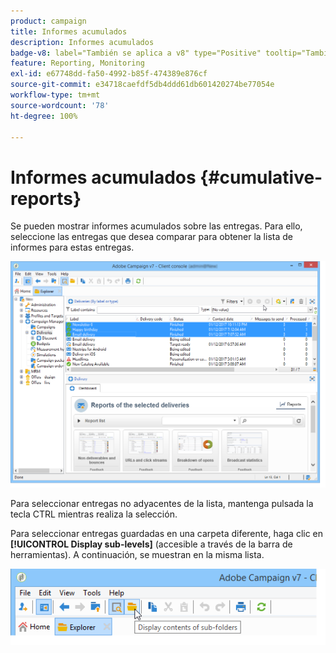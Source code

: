 ```yaml
---
product: campaign
title: Informes acumulados
description: Informes acumulados
badge-v8: label="También se aplica a v8" type="Positive" tooltip="También se aplica a Campaign v8"
feature: Reporting, Monitoring
exl-id: e67748dd-fa50-4992-b85f-474389e876cf
source-git-commit: e34718caefdf5db4ddd61db601420274be77054e
workflow-type: tm+mt
source-wordcount: '78'
ht-degree: 100%

---
```


# Informes acumulados {#cumulative-reports}



Se pueden mostrar informes acumulados sobre las entregas. Para ello, seleccione las entregas que desea comparar para obtener la lista de informes para estas entregas.

![](assets/s_ncs_user_report_compare_tab.png)

Para seleccionar entregas no adyacentes de la lista, mantenga pulsada la tecla CTRL mientras realiza la selección.

Para seleccionar entregas guardadas en una carpeta diferente, haga clic en **[!UICONTROL Display sub-levels]** (accesible a través de la barra de herramientas). A continuación, se muestran en la misma lista.

![](assets/s_ncs_user_display_children_icon.png)
